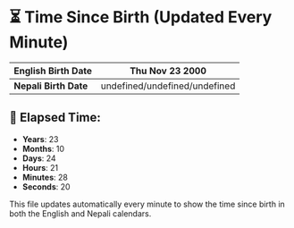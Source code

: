 # ⏳ Time Since Birth (Updated Every Minute)

| **English Birth Date** | Thu Nov 23 2000 |
|------------------------|-------------------------------------|
| **Nepali Birth Date**  | undefined/undefined/undefined                  |

## 📅 Elapsed Time:

- **Years**: 23
- **Months**: 10
- **Days**: 24
- **Hours**: 21
- **Minutes**: 28
- **Seconds**: 20

This file updates automatically every minute to show the time since birth in both the English and Nepali calendars.